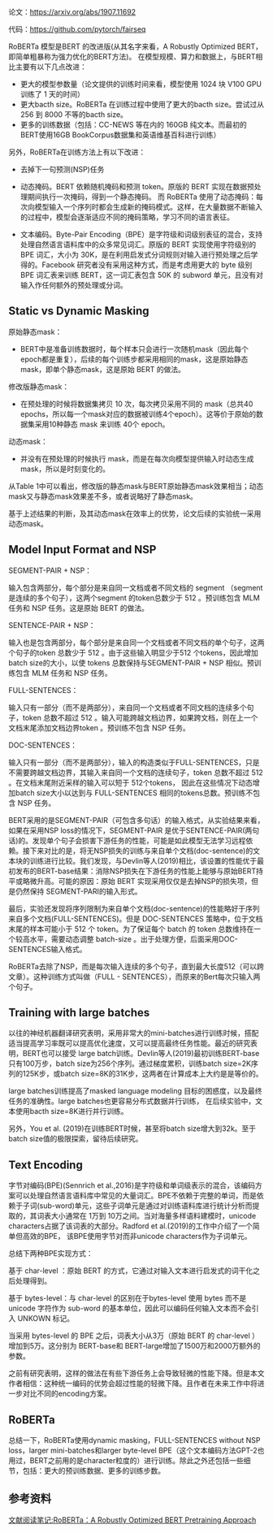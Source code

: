 论文：https://arxiv.org/abs/1907.11692

代码：https://github.com/pytorch/fairseq

RoBERTa 模型是BERT 的改进版(从其名字来看，A Robustly Optimized BERT，即简单粗暴称为强力优化的BERT方法)。 在模型规模、算力和数据上，与BERT相比主要有以下几点改进：

- 更大的模型参数量（论文提供的训练时间来看，模型使用 1024 块 V100 GPU 训练了 1 天的时间）
- 更大bacth size。RoBERTa 在训练过程中使用了更大的bacth size。尝试过从 256 到 8000 不等的bacth size。
- 更多的训练数据（包括：CC-NEWS 等在内的 160GB 纯文本。而最初的BERT使用16GB BookCorpus数据集和英语维基百科进行训练）

另外，RoBERTa在训练方法上有以下改进：

- 去掉下一句预测(NSP)任务

- 动态掩码。BERT 依赖随机掩码和预测 token。原版的 BERT 实现在数据预处理期间执行一次掩码，得到一个静态掩码。 而 RoBERTa 使用了动态掩码：每次向模型输入一个序列时都会生成新的掩码模式。这样，在大量数据不断输入的过程中，模型会逐渐适应不同的掩码策略，学习不同的语言表征。
- 文本编码。Byte-Pair Encoding（BPE）是字符级和词级别表征的混合，支持处理自然语言语料库中的众多常见词汇。原版的 BERT 实现使用字符级别的 BPE 词汇，大小为 30K，是在利用启发式分词规则对输入进行预处理之后学得的。Facebook 研究者没有采用这种方式，而是考虑用更大的 byte 级别 BPE 词汇表来训练 BERT，这一词汇表包含 50K 的 subword 单元，且没有对输入作任何额外的预处理或分词。
  

## **Static vs Dynamic Masking**

原始静态mask：

- BERT中是准备训练数据时，每个样本只会进行一次随机mask（因此每个epoch都是重复），后续的每个训练步都采用相同的mask，这是原始静态mask，即单个静态mask，这是原始 BERT 的做法。

修改版静态mask：

- 在预处理的时候将数据集拷贝 10 次，每次拷贝采用不同的 mask（总共40 epochs，所以每一个mask对应的数据被训练4个epoch）。这等价于原始的数据集采用10种静态 mask 来训练 40个 epoch。

动态mask：

- 并没有在预处理的时候执行 mask，而是在每次向模型提供输入时动态生成 mask，所以是时刻变化的。
  

从Table 1中可以看出，修改版的静态mask与BERT原始静态mask效果相当；动态mask又与静态mask效果差不多，或者说略好了静态mask。

基于上述结果的判断，及其动态mask在效率上的优势，论文后续的实验统一采用动态mask。

## Model Input Format and NSP

SEGMENT-PAIR + NSP：

输入包含两部分，每个部分是来自同一文档或者不同文档的 segment （segment 是连续的多个句子），这两个segment 的token总数少于 512 。预训练包含 MLM 任务和 NSP 任务。这是原始 BERT 的做法。

SENTENCE-PAIR + NSP：

输入也是包含两部分，每个部分是来自同一个文档或者不同文档的单个句子，这两个句子的token 总数少于 512 。由于这些输入明显少于512 个tokens，因此增加batch size的大小，以使 tokens 总数保持与SEGMENT-PAIR + NSP 相似。预训练包含 MLM 任务和 NSP 任务。

FULL-SENTENCES：

输入只有一部分（而不是两部分），来自同一个文档或者不同文档的连续多个句子，token 总数不超过 512 。输入可能跨越文档边界，如果跨文档，则在上一个文档末尾添加文档边界token 。预训练不包含 NSP 任务。

DOC-SENTENCES：

输入只有一部分（而不是两部分），输入的构造类似于FULL-SENTENCES，只是不需要跨越文档边界，其输入来自同一个文档的连续句子，token 总数不超过 512 。在文档末尾附近采样的输入可以短于 512个tokens， 因此在这些情况下动态增加batch size大小以达到与 FULL-SENTENCES 相同的tokens总数。预训练不包含 NSP 任务。

BERT采用的是SEGMENT-PAIR（可包含多句话）的输入格式，从实验结果来看，如果在采用NSP loss的情况下，SEGMENT-PAIR 是优于SENTENCE-PAIR(两句话)的。发现单个句子会损害下游任务的性能，可能是如此模型无法学习远程依赖。接下来对比的是，将无NSP损失的训练与来自单个文档(doc-sentence)的文本块的训练进行比较。我们发现，与Devlin等人(2019)相比，该设置的性能优于最初发布的BERT-base结果：消除NSP损失在下游任务的性能上能够与原始BERT持平或略微升高。可能的原因：原始 BERT 实现采用仅仅是去掉NSP的损失项，但是仍然保持 SEGMENT-PARI的输入形式。

最后，实验还发现将序列限制为来自单个文档(doc-sentence)的性能略好于序列来自多个文档(FULL-SENTENCES)。但是 DOC-SENTENCES 策略中，位于文档末尾的样本可能小于 512 个 token。为了保证每个 batch 的 token 总数维持在一个较高水平，需要动态调整 batch-size 。出于处理方便，后面采用DOC-SENTENCES输入格式。

RoBERTa去除了NSP，而是每次输入连续的多个句子，直到最大长度512（可以跨文章）。这种训练方式叫做（FULL - SENTENCES），而原来的Bert每次只输入两个句子。

## Training with large batches

以往的神经机器翻译研究表明，采用非常大的mini-batches进行训练时候，搭配适当提高学习率既可以提高优化速度，又可以提高最终任务性能。最近的研究表明，BERT也可以接受 large batch训练。Devlin等人(2019)最初训练BERT-base只有100万步，batch size为256个序列。通过梯度累积，训练batch size=2K序列的125K步，或batch size=8K的31K步，这两者在计算成本上大约是是等价的。

large batches训练提高了masked language modeling 目标的困惑度，以及最终任务的准确性。large batches也更容易分布式数据并行训练， 在后续实验中，文本使用bacth size=8K进行并行训练。

另外，You et al. (2019)在训练BERT时候，甚至将batch size增大到32k。至于batch size值的极限探索，留待后续研究。

## Text Encoding

字节对编码(BPE)(Sennrich et al.,2016)是字符级和单词级表示的混合，该编码方案可以处理自然语言语料库中常见的大量词汇。BPE不依赖于完整的单词，而是依赖于子词(sub-word)单元，这些子词单元是通过对训练语料库进行统计分析而提取的，其词表大小通常在 1万到 10万之间。当对海量多样语料建模时，unicode characters占据了该词表的大部分。Radford et al.(2019)的工作中介绍了一个简单但高效的BPE， 该BPE使用字节对而非unicode characters作为子词单元。

总结下两种BPE实现方式：

基于 char-level ：原始 BERT 的方式，它通过对输入文本进行启发式的词干化之后处理得到。

基于 bytes-level：与 char-level 的区别在于bytes-level 使用 bytes 而不是 unicode 字符作为 sub-word 的基本单位，因此可以编码任何输入文本而不会引入 UNKOWN 标记。

当采用 bytes-level 的 BPE 之后，词表大小从3万（原始 BERT 的 char-level ）增加到5万。这分别为 BERT-base和 BERT-large增加了1500万和2000万额外的参数。

之前有研究表明，这样的做法在有些下游任务上会导致轻微的性能下降。但是本文作者相信：这种统一编码的优势会超过性能的轻微下降。且作者在未来工作中将进一步对比不同的encoding方案。


## RoBERTa

总结一下，RoBERTa使用dynamic masking，FULL-SENTENCES without NSP loss，larger mini-batches和larger byte-level BPE（这个文本编码方法GPT-2也用过，BERT之前用的是character粒度的）进行训练。除此之外还包括一些细节，包括：更大的预训练数据、更多的训练步数。

## 参考资料

[文献阅读笔记:RoBERTa：A Robustly Optimized BERT Pretraining Approach](https://blog.csdn.net/ljp1919/article/details/100666563)

